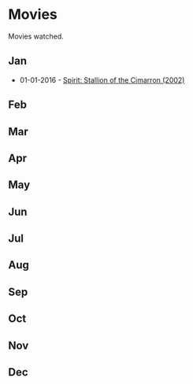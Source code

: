 # Movies
Movies watched.

## Jan
* 01-01-2016 - [Spirit: Stallion of the Cimarron (2002)](http://www.imdb.com/title/tt0166813/)

## Feb

## Mar

## Apr

## May

## Jun

## Jul

## Aug

## Sep

## Oct

## Nov

## Dec

